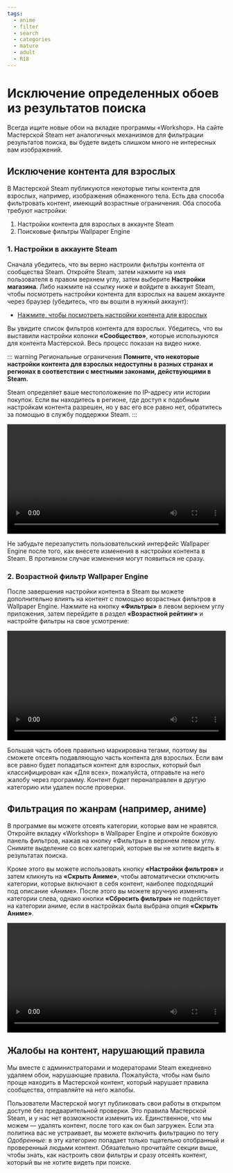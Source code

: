 ```yaml
---
tags:
  - anime
  - filter
  - search
  - categories
  - mature
  - adult
  - R18
---
```


# Исключение определенных обоев из результатов поиска

Всегда ищите новые обои на вкладке программы «Workshop». На сайте Мастерской Steam нет аналогичных механизмов для фильтрации результатов поиска, вы будете видеть слишком много не интересных вам изображений.

## Исключение контента для взрослых

В Мастерской Steam публикуются некоторые типы контента для взрослых, например, изображения обнаженного тела. Есть два способа фильтровать контент, имеющий возрастные ограничения. Оба способа требуют настройки:

1. Настройки контента для взрослых в аккаунте Steam
2. Поисковые фильтры Wallpaper Engine

### 1. Настройки в аккаунте Steam

Сначала убедитесь, что вы верно настроили фильтры контента от сообщества Steam. Откройте Steam, затем нажмите на имя пользователя в правом верхнем углу, затем выберите **Настройки магазина**. Либо нажмите на ссылку ниже и войдите в аккаунт Steam, чтобы посмотреть настройки контента для взрослых на вашем аккаунте через браузер (убедитесь, что вы вошли в нужный аккаунт):

* [Нажмите, чтобы посмотреть настройки контента для взрослых](https://store.steampowered.com/account/preferences/)

Вы увидите список фильтров контента для взрослых. Убедитесь, что вы выставили настройки колонки **«Сообщество»**, которые используются для контента Мастерской. Весь процесс показан на видео ниже.

::: warning
Региональные ограничения **Помните, что некоторые настройки контента для взрослых недоступны в разных странах и регионах в соответствии с местными законами, действующими в Steam.**

Steam определяет ваше местоположение по IP-адресу или истории покупок. Если вы находитесь в регионе, где доступ к подобным настройкам контента разрешен, но у вас его все равно нет, обратитесь за помощью в службу поддержки Steam.
:::

<video width="100%" autoplay loop>
  <source src="/videos/steam_filterage.mp4" type="video/mp4">
  Ваш браузер не поддерживает воспроизведение видео.
</video>

Не забудьте перезапустить пользовательский интерфейс Wallpaper Engine после того, как внесете изменения в настройки контента в Steam. В противном случае изменения могут появиться не сразу.

### 2. Возрастной фильтр Wallpaper Engine

После завершения настройки контента в Steam вы можете дополнительно влиять на контент с помощью возрастных фильтров в Wallpaper Engine. Нажмите на кнопку **«Фильтры»** в левом верхнем углу приложения, затем перейдите в раздел **«Возрастной рейтинг»** и настройте фильтры на свое усмотрение:

<video width="100%" autoplay loop>
  <source src="/videos/filterage.mp4" type="video/mp4">
  Ваш браузер не поддерживает воспроизведение видео.
</video>

Большая часть обоев правильно маркирована тегами, поэтому вы сможете отсеять подавляющую часть контента для взрослых. Если вам все равно будет попадаться контент для взрослых, который был классифицирован как «Для всех», пожалуйста, отправьте на него жалобу через программу. Контент будет перенаправлен в другую категорию или удален после проверки.

## Фильтрация по жанрам (например, аниме)

В программе вы можете отсеять категории, которые вам не нравятся. Откройте вкладку «Workshop» в Wallpaper Engine и откройте боковую панель фильтров, нажав на кнопку «Фильтры» в верхнем левом углу. Снимите выделение со всех категорий, которые вы не хотите видеть в результатах поиска.

Кроме этого вы можете использовать кнопку **«Настройки фильтров»** и затем кликнуть на **«Скрыть Аниме»**, чтобы автоматически отключить категории, которые включают в себя контент, наиболее подходящий под описание «Аниме». После этого вы можете вручную изменять категории слева, однако кнопки **«Сбросить фильтры»** не подействует на категории аниме, если в настройках была выбрана опция **«Скрыть Аниме»**.

<video width="100%" autoplay loop>
  <source src="/videos/filtercontent.mp4" type="video/mp4">
  Ваш браузер не поддерживает воспроизведение видео.
</video>

## Жалобы на контент, нарушающий правила

Мы вместе с администраторами и модераторами Steam ежедневно удаляем обои, нарушающие правила. Пожалуйста, чтобы нам было проще находить в Мастерской контент, который нарушает правила сообщества, отправляйте на него жалобы.

Пользователи Мастерской могут публиковать свои работы в открытом доступе без предварительной проверки. Это правила Мастерской Steam, и у нас нет возможности изменить их. Единственное, что мы можем — удалять контент, после того как он был загружен. Если эта политика вас не устраивает, вы можете включить фильтрацию по тегу *Одобренные*: в эту категорию попадает только тщательно отобранный и проверенный людьми контент. Обязательно прочитайте секции выше, чтобы знать, как настроить свои фильтры и сразу отсеять контент, который вы не хотите видеть при поиске.